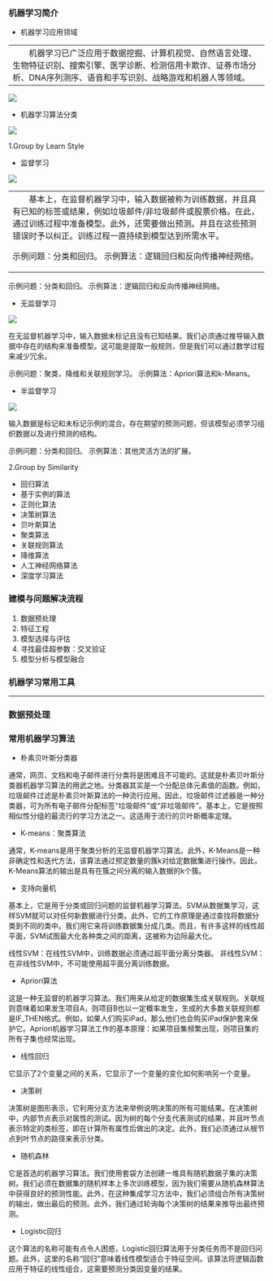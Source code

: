 ### 机器学习简介 ###

- 机器学习应用领域

<table><tr><td>&emsp;&emsp;机器学习已广泛应用于数据挖掘、计算机视觉、自然语言处理、生物特征识别、搜索引擎、医学诊断、检测信用卡欺诈、证券市场分析、DNA序列测序、语音和手写识别、战略游戏和机器人等领域。</table></tr></td>

![](https://i.imgur.com/NMWaXEz.png)

- 机器学习算法分类

![](https://i.imgur.com/l77Mrlq.jpg)

1.Group by Learn Style

- 监督学习

![](https://i.imgur.com/kbfgESu.jpg)

<table><tr><td>
&emsp;&emsp;基本上，在监督机器学习中，输入数据被称为训练数据，并且具有已知的标签或结果，例如垃圾邮件/非垃圾邮件或股票价格。在此，通过训练过程中准备模型。此外，还需要做出预测。并且在这些预测错误时予以纠正。训练过程一直持续到模型达到所需水平。

示例问题：分类和回归。
示例算法：逻辑回归和反向传播神经网络。
</table></tr></td>

示例问题：分类和回归。
示例算法：逻辑回归和反向传播神经网络。

- 无监督学习

![](https://i.imgur.com/z94FZPJ.jpg)

在无监督机器学习中，输入数据未标记且没有已知结果。我们必须通过推导输入数据中存在的结构来准备模型。这可能是提取一般规则，但是我们可以通过数学过程来减少冗余。

示例问题：聚类，降维和关联规则学习。
示例算法：Apriori算法和k-Means。

- 半监督学习

![](https://i.imgur.com/M3p4g9H.jpg)

输入数据是标记和未标记示例的混合。存在期望的预测问题，但该模型必须学习组织数据以及进行预测的结构。

示例问题：分类和回归。
示例算法：其他灵活方法的扩展。

2.Group by Similarity

- 回归算法
- 基于实例的算法
- 正则化算法
- 决策树算法
- 贝叶斯算法
- 聚类算法
- 关联规则算法
- 降维算法
- 人工神经网络算法
- 深度学习算法

### 建模与问题解决流程 ###

1. 数据预处理
2. 特征工程
3. 模型选择与评估
4. 寻找最佳超参数：交叉验证
5. 模型分析与模型融合


### 机器学习常用工具 ###

----------

### 数据预处理 ###

### 常用机器学习算法 ###

- 朴素贝叶斯分类器

通常，网页、文档和电子邮件进行分类将是困难且不可能的。这就是朴素贝叶斯分类器机器学习算法的用武之地。分类器其实是一个分配总体元素值的函数。例如，垃圾邮件过滤是朴素贝叶斯算法的一种流行应用。因此，垃圾邮件过滤器是一种分类器，可为所有电子邮件分配标签“垃圾邮件”或“非垃圾邮件”。基本上，它是按照相似性分组的最流行的学习方法之一。这适用于流行的贝叶斯概率定理。

- K-means：聚类算法

通常，K-means是用于聚类分析的无监督机器学习算法。此外，K-Means是一种非确定性和迭代方法，该算法通过预定数量的簇k对给定数据集进行操作。因此，K-Means算法的输出是具有在簇之间分离的输入数据的k个簇。

- 支持向量机

基本上，它是用于分类或回归问题的监督机器学习算法。SVM从数据集学习，这样SVM就可以对任何新数据进行分类。此外，它的工作原理是通过查找将数据分类到不同的类中。我们用它来将训练数据集分成几类。而且，有许多这样的线性超平面，SVM试图最大化各种类之间的距离，这被称为边际最大化。

线性SVM：在线性SVM中，训练数据必须通过超平面分离分类器。
非线性SVM：在非线性SVM中，不可能使用超平面分离训练数据。

- Apriori算法

这是一种无监督的机器学习算法。我们用来从给定的数据集生成关联规则。关联规则意味着如果发生项目A，则项目B也以一定概率发生，生成的大多数关联规则都是IF_THEN格式。例如，如果人们购买iPad，那么他们也会购买iPad保护套来保护它。Apriori机器学习算法工作的基本原理：如果项目集频繁出现，则项目集的所有子集也经常出现。

- 线性回归

它显示了2个变量之间的关系，它显示了一个变量的变化如何影响另一个变量。

- 决策树

决策树是图形表示，它利用分支方法来举例说明决策的所有可能结果。在决策树中，内部节点表示对属性的测试。因为树的每个分支代表测试的结果，并且叶节点表示特定的类标签，即在计算所有属性后做出的决定。此外，我们必须通过从根节点到叶节点的路径来表示分类。

- 随机森林

它是首选的机器学习算法。我们使用套袋方法创建一堆具有随机数据子集的决策树。我们必须在数据集的随机样本上多次训练模型，因为我们需要从随机森林算法中获得良好的预测性能。此外，在这种集成学习方法中，我们必须组合所有决策树的输出，做出最后的预测。此外，我们通过轮询每个决策树的结果来推导出最终预测。

- Logistic回归

这个算法的名称可能有点令人困惑，Logistic回归算法用于分类任务而不是回归问题。此外，这里的名称“回归”意味着线性模型适合于特征空间。该算法将逻辑函数应用于特征的线性组合，这需要预测分类因变量的结果。


 
